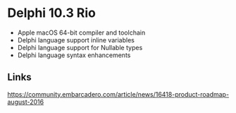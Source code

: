 # Delphi 10.3 Rio

- Apple macOS 64-bit compiler and toolchain
- Delphi language support inline variables
- Delphi language support for Nullable types
- Delphi language syntax enhancements

## Links

https://community.embarcadero.com/article/news/16418-product-roadmap-august-2016
